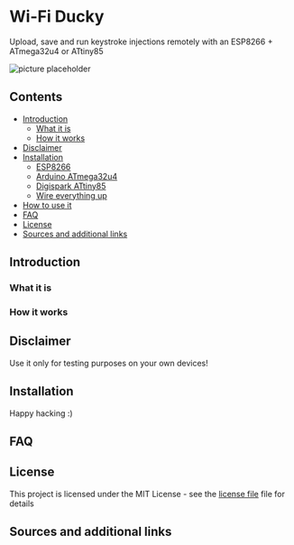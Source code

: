# Wi-Fi Ducky
Upload, save and run keystroke injections remotely with an ESP8266 + ATmega32u4 or ATtiny85

![picture placeholder]()

## Contents
- [Introduction](#introduction)
  - [What it is](#what-it-is)
  - [How it works](#how-it-works)
- [Disclaimer](#disclaimer)
- [Installation](#installation)
  - [ESP8266](#flash-the-esp8266)  
  - [Arduino ATmega32u4](#arduino-atmega32u4)
  - [Digispark ATtiny85](#digispark-aTtiny85)
  - [Wire everything up](#wire-everything-up)
- [How to use it](#how-to-use-it)
- [FAQ](#faq)
- [License](#license)
- [Sources and additional links](#sources-and-additional-links)

## Introduction ##

### What it is

### How it works

## Disclaimer

Use it only for testing purposes on your own devices!

## Installation

Happy hacking :)

## FAQ

## License

This project is licensed under the MIT License - see the [license file](LICENSE) file for details

## Sources and additional links
